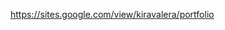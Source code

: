 <a href=https://sites.google.com/view/kiravalera/portfolio target="_blank">https://sites.google.com/view/kiravalera/portfolio</a>